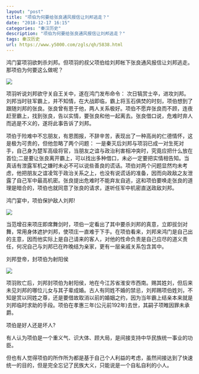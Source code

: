 ```yaml
---
layout: "post"
title: "项伯为何要给张良通风报信让刘邦逃走？"
date: "2018-12-17 16:15"
categories: "秦汉历史"
description: "项伯为何要给张良通风报信让刘邦逃走？"
tags: 秦汉历史
url: https://www.y5000.com/zgls/qh/5838.html
---
```






鸿门宴项羽欲刺杀刘邦。但项羽的叔父项伯给刘邦帐下张良通风报信让刘邦逃走。那项伯为何要这么做呢？

![](https://img.y5000.com/uploads/allimg/161124/1439594U2-0.jpg)

项羽听说刘邦欲守关自王关中，遂在鸿门发布命令：
次日犒赏士卒，进攻刘邦。刘邦当时驻军霸上，并不知情，在大战即临，霸上将玉石俱焚的时刻，项伯想到了跟随刘邦的张良。张良曾有恩于他，两人关系极好。项伯不愿弃张良而不顾，连夜赶至霸上，找到张良，告以实情，要张良和他一起离去。张良借口说，危难时弃人而逃是不义的，遂将此事告诉了刘邦。

项伯于险难中不忘朋友，有恩图报，不辞辛苦，表现出了一种高尚的仁德情怀，这是极为可贵的，但他忽略了两个问题：
一是秦灭后刘邦与项羽已成一对生死对手，自己身为楚军高级将官，当朋友之谊与政治利害相冲突时，究竟应把什么放在首位;二是要让张良离开霸上，可以找出多种借口，未必一定要把实情相告知。当真话有泄露军机之嫌时未必不可以说些善良的谎话。项伯对两个问题显然均未考虑，他把朋友之谊凌驾于政治关系之上，也没有说谎话的准备，因而向政敌之友泄露了自己军中最高机密。张良提出危难时不能弃友自逃，这和项伯要唤走张良的道理是暗合的，项伯也就同意了张良的请求，遂听任军中机密直送政敌刘邦。

鸿门宴中，项伯保护敌人刘邦!

![](https://img.y5000.com/uploads/allimg/161124/14395925L-1.jpg)

当范增召来项庄即席舞剑时，项伯一定看出了其中要杀刘邦的真意，立即拔剑对舞，常用身体遮护刘邦，使项庄一直难于下手。在项伯看来，刘邦来鸿门是自己出的主意，因而他实际上是自己请来的客人，对他的性命负责是自己应尽的道义责任，何况自己与刘邦已在昨晚结为亲家，更有一层亲戚关系包含其中。

刘邦登帝，封项伯为射阳侯

![](https://img.y5000.com/uploads/allimg/161124/14395961F-2.jpg)

项羽败亡后，刘邦封项伯为射阳侯，地在今江苏省淮安市西南。赐其姓刘，但后来未见刘邦的哪位儿女与其子辈成婚。古人有同姓不婚的禁忌，刘邦赐项伯姓刘，不知是赏以同姓之尊，还是要借故取消以前的婚姻之约，因为当年霸上结亲本来就是刘邦临时求助的手段。项伯在孝惠三年(公元前192年)去世，其嗣子项睢因罪未承爵。

项伯是好人还是坏人?

有人认为项伯是一个重义气、识大体、顾大局，是间接支持中华民族统一事业的功臣。

但也有人觉得项伯的所作所为都是基于自己个人利益的考虑，虽然间接达到了快速统一的目的，但是完全忘记了民族大义，只能说是一个自私自利的小人。
